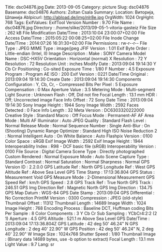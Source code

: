 Title: dsc04876.jpg
Date: 2013-09-05
Category: picture
Slug: dsc04876
Basename: dsc04876
Authors: Zoltan Csala
Summary:
Location: Виторија, Шпанија
Ablpicurl: http://abload.de/img/nlr8e.jpg
OrgWdth: 1024
OrgHght: 768
Tags:
ExifValues: ExifTool Version Number : 9.70
            File Name : dsc04876.jpg
            Directory : /home/slike/2013/09-05-1-vitoria-gasteiz
            File Size : 262 kB
            File Modification Date/Time : 2013:10:04 23:00:07+02:00
            File Access Date/Time : 2015:05:22 00:08:25+02:00
            File Inode Change Date/Time : 2014:07:26 16:31:30+02:00
            File Permissions : rw-r--r--
            File Type : JPEG
            MIME Type : image/jpeg
            JFIF Version : 1.01
            Exif Byte Order : Little-endian (Intel, II)
            Image Description :
            Make : SONY
            Camera Model Name : DSC-HX5V
            Orientation : Horizontal (normal)
            X Resolution : 72
            Y Resolution : 72
            Resolution Unit : inches
            Modify Date : 2013:09:04 19:14:30
            Y Cb Cr Positioning : Co-sited
            Exposure Time : 1/80
            F Number : 4.5
            Exposure Program : Program AE
            ISO : 200
            Exif Version : 0221
            Date/Time Original : 2013:09:04 19:14:30
            Create Date : 2013:09:04 19:14:30
            Components Configuration : Y, Cb, Cr, -
            Compressed Bits Per Pixel : 5
            Exposure Compensation : 0
            Max Aperture Value : 3.5
            Metering Mode : Multi-segment
            Light Source : Unknown
            Flash : Off, Did not fire
            Focal Length : 13.1 mm
            HDR : Off; Uncorrected image
            Face Info Offset : 72
            Sony Date Time : 2013:09:04 19:14:30
            Sony Image Height : 1944
            Sony Image Width : 2592
            Faces Detected : 0
            Face Info Length : 32
            Meta Version : DC6303320222000
            Creative Style : Standard
            Macro : Off
            Focus Mode : Permanent-AF
            AF Area Mode : Multi
            AF Illuminator : Auto
            JPEG Quality : Standard
            Flash Level : Normal
            Release Mode : Normal
            Sequence Number : Single
            Anti-Blur : On (Shooting)
            Dynamic Range Optimizer : Standard
            High ISO Noise Reduction 2 : Normal
            Intelligent Auto : On
            White Balance : Auto
            Flashpix Version : 0100
            Color Space : sRGB
            Exif Image Width : 2592
            Exif Image Height : 1944
            Interoperability Index : R98 - DCF basic file (sRGB)
            Interoperability Version : 0100
            File Source : Digital Camera
            Scene Type : Directly photographed
            Custom Rendered : Normal
            Exposure Mode : Auto
            Scene Capture Type : Standard
            Contrast : Normal
            Saturation : Normal
            Sharpness : Normal
            GPS Version ID : 2.2.0.0
            GPS Latitude Ref : North
            GPS Longitude Ref : West
            GPS Altitude Ref : Above Sea Level
            GPS Time Stamp : 17:13:36.804
            GPS Status : Measurement Void
            GPS Measure Mode : 2-Dimensional Measurement
            GPS Speed Ref : km/h
            GPS Speed : 2.8
            GPS Track Ref : True North
            GPS Track : 246.51
            GPS Img Direction Ref : Magnetic North
            GPS Img Direction : 134.75
            GPS Map Datum : WGS-84
            GPS Date Stamp : 2013:09:04
            GPS Differential : No Correction
            PrintIM Version : 0300
            Compression : JPEG (old-style)
            Thumbnail Offset : 11312
            Thumbnail Length : 14689
            Image Width : 1024
            Image Height : 768
            Encoding Process : Baseline DCT, Huffman coding
            Bits Per Sample : 8
            Color Components : 3
            Y Cb Cr Sub Sampling : YCbCr4:2:2 (2 1)
            Aperture : 4.5
            GPS Altitude : 521.1 m Above Sea Level
            GPS Date/Time : 2013:09:04 17:13:36.804Z
            GPS Latitude : 42 deg 50' 46.24" N
            GPS Longitude : 2 deg 40' 22.90" W
            GPS Position : 42 deg 50' 46.24" N, 2 deg 40' 22.90" W
            Image Size : 1024x768
            Shutter Speed : 1/80
            Thumbnail Image : (Binary data 14689 bytes, use -b option to extract)
            Focal Length : 13.1 mm
            Light Value : 9.7
Lang: sr


